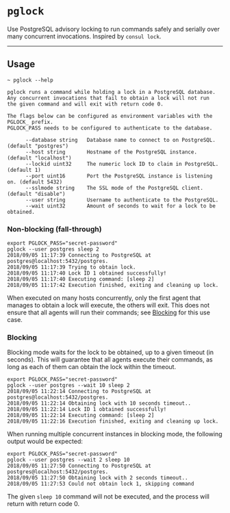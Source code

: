 # `pglock`

Use PostgreSQL advisory locking to run commands safely and serially over many
concurrent invocations. Inspired by `consul lock`.

---

## Usage

```
~ pglock --help

pglock runs a command while holding a lock in a PostgreSQL database.
Any concurrent invocations that fail to obtain a lock will not run
the given command and will exit with return code 0.

The flags below can be configured as environment variables with the PGLOCK_ prefix.
PGLOCK_PASS needs to be configured to authenticate to the database.

      --database string   Database name to connect to on PostgreSQL. (default "postgres")
      --host string       Hostname of the PostgreSQL instance. (default "localhost")
      --lockid uint32     The numeric lock ID to claim in PostgreSQL. (default 1)
      --port uint16       Port the PostgreSQL instance is listening on. (default 5432)
      --sslmode string    The SSL mode of the PostgreSQL client. (default "disable")
      --user string       Username to authenticate to the PostgreSQL.
      --wait uint32       Amount of seconds to wait for a lock to be obtained.
```

### Non-blocking (fall-through)

```
export PGLOCK_PASS="secret-password"
pglock --user postgres sleep 2
2018/09/05 11:17:39 Connecting to PostgreSQL at postgres@localhost:5432/postgres.
2018/09/05 11:17:39 Trying to obtain lock.
2018/09/05 11:17:40 Lock ID 1 obtained successfully!
2018/09/05 11:17:40 Executing command: [sleep 2]
2018/09/05 11:17:42 Execution finished, exiting and cleaning up lock.

```

When executed on many hosts concurrently, only the first agent that manages to
obtain a lock will execute, the others will exit. This does not ensure that
all agents will run their commands; see [Blocking](#Blocking) for this use case.

### Blocking

Blocking mode waits for the lock to be obtained, up to a given timeout
(in seconds). This will guarantee that all agents execute their commands,
as long as each of them can obtain the lock within the timeout.

```
export PGLOCK_PASS="secret-password"
pglock --user postgres --wait 10 sleep 2
2018/09/05 11:22:14 Connecting to PostgreSQL at postgres@localhost:5432/postgres.
2018/09/05 11:22:14 Obtaining lock with 10 seconds timeout..
2018/09/05 11:22:14 Lock ID 1 obtained successfully!
2018/09/05 11:22:14 Executing command: [sleep 2]
2018/09/05 11:22:16 Execution finished, exiting and cleaning up lock.
```

When running multiple concurrent instances in blocking mode, the following
output would be expected:

```
export PGLOCK_PASS="secret-password"
pglock --user postgres --wait 2 sleep 10
2018/09/05 11:27:50 Connecting to PostgreSQL at postgres@localhost:5432/postgres.
2018/09/05 11:27:50 Obtaining lock with 2 seconds timeout..
2018/09/05 11:27:53 Could not obtain lock 1, skipping command
```

The given `sleep 10` command will not be executed, and the process will return
with return code 0.
